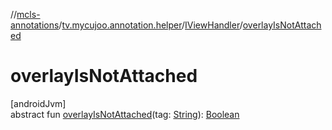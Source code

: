 //[mcls-annotations](../../../index.md)/[tv.mycujoo.annotation.helper](../index.md)/[IViewHandler](index.md)/[overlayIsNotAttached](overlay-is-not-attached.md)

# overlayIsNotAttached

[androidJvm]\
abstract fun [overlayIsNotAttached](overlay-is-not-attached.md)(tag: [String](https://kotlinlang.org/api/latest/jvm/stdlib/kotlin/-string/index.html)): [Boolean](https://kotlinlang.org/api/latest/jvm/stdlib/kotlin/-boolean/index.html)
